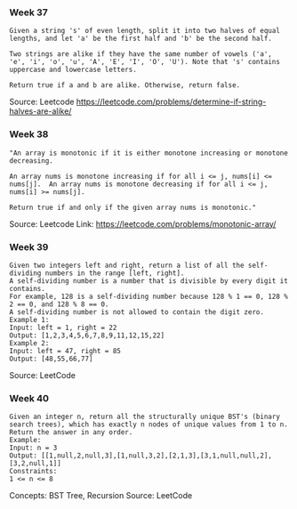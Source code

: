 ### Week 37
```
Given a string 's' of even length, split it into two halves of equal lengths, and let 'a' be the first half and 'b' be the second half.

Two strings are alike if they have the same number of vowels ('a', 'e', 'i', 'o', 'u', 'A', 'E', 'I', 'O', 'U'). Note that 's' contains uppercase and lowercase letters.

Return true if a and b are alike. Otherwise, return false.
```
Source: Leetcode https://leetcode.com/problems/determine-if-string-halves-are-alike/ 

### Week 38 
```
"An array is monotonic if it is either monotone increasing or monotone decreasing.

An array nums is monotone increasing if for all i <= j, nums[i] <= nums[j].  An array nums is monotone decreasing if for all i <= j, nums[i] >= nums[j].

Return true if and only if the given array nums is monotonic."
```

Source: Leetcode
Link: https://leetcode.com/problems/monotonic-array/

### Week 39 
```
Given two integers left and right, return a list of all the self-dividing numbers in the range [left, right].
A self-dividing number is a number that is divisible by every digit it contains.
For example, 128 is a self-dividing number because 128 % 1 == 0, 128 % 2 == 0, and 128 % 8 == 0.
A self-dividing number is not allowed to contain the digit zero.
Example 1:
Input: left = 1, right = 22
Output: [1,2,3,4,5,6,7,8,9,11,12,15,22]
Example 2:
Input: left = 47, right = 85
Output: [48,55,66,77]
```

Source: LeetCode

### Week 40 
```
Given an integer n, return all the structurally unique BST's (binary search trees), which has exactly n nodes of unique values from 1 to n. Return the answer in any order.
Example:
Input: n = 3
Output: [[1,null,2,null,3],[1,null,3,2],[2,1,3],[3,1,null,null,2],[3,2,null,1]]
Constraints:
1 <= n <= 8
```
Concepts: BST Tree, Recursion
Source: LeetCode
